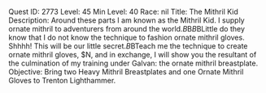 Quest ID: 2773
Level: 45
Min Level: 40
Race: nil
Title: The Mithril Kid
Description: Around these parts I am known as the Mithril Kid. I supply ornate mithril to adventurers from around the world.$B$B<Trenton whispers.>$B$BLittle do they know that I do not know the technique to fashion ornate mithril gloves. Shhhh! This will be our little secret.$B$BTeach me the technique to create ornate mithril gloves, $N, and in exchange, I will show you the resultant of the culmination of my training under Galvan: the ornate mithril breastplate.
Objective: Bring two Heavy Mithril Breastplates and one Ornate Mithril Gloves to Trenton Lighthammer.
